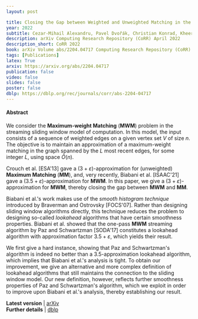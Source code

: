 ```yaml
---
layout: post

title: Closing the Gap between Weighted and Unweighted Matching in the Sliding Window Model
year: 2022
subtitle: Cezar-Mihail Alexandru, Pavel Dvořák, Christian Konrad, Kheeran K. Naidu
description: arXiv Computing Research Repository (CoRR) April 2022
description_short: CoRR 2022
book: arXiv Volume abs/2204.04717 Computing Research Repository (CoRR)
tags: [Publications]
latex: True
arxiv: https://arxiv.org/abs/2204.04717
publication: false
video: false
slides: false
poster: false
dblp: https://dblp.org/rec/journals/corr/abs-2204-04717
---
```


#### Abstract

We consider the **Maximum-weight Matching** (**MWM**) problem in the streaming sliding window model of computation. 
In this model, the input consists of a sequence of weighted edges on a given vertex set $V$ of size $n$.  
The objective is to maintain an approximation of a maximum-weight matching in the graph spanned by the $L$ most recent edges, for some integer $L$, using space $\tilde{O}(n)$. 

Crouch et al. [ESA'13] gave a $(3+\varepsilon)$-approximation for (unweighted) **Maximum Matching** (**MM**), and, very recently, Biabani et al. [ISAAC'21] gave a $(3.5+\varepsilon)$-approximation for **MWM**. 
In this paper, we give a $(3 + \varepsilon)$-approximation for **MWM**, thereby closing the gap between **MWM** and **MM**. 

Biabani et al.'s work makes use of the *smooth histogram technique* introduced by Braverman and Ostrovsky [FOCS'07]. 
Rather than designing sliding window algorithms directly, this technique reduces the problem to designing so-called *lookahead* algorithms that have certain smoothness properties. 
Biabani et al. showed that the one-pass **MWM** streaming algorithm by Paz and Schwartzman [SODA'17] constitutes a lookahead algorithm with approximation factor $3.5 + \varepsilon$, which yields their result. 

We first give a hard instance, showing that Paz and Schwartzman's algorithm is indeed no better than a $3.5$-approximation lookahead algorithm, which implies that Biabani et al.'s analysis is tight. 
To obtain our improvement, we give an alternative and more complex definition of lookahead algorithms that still maintains the connection to the sliding window model. 
Our new definition, however, reflects further smoothness properties of Paz and Schwartzman's algorithm, which we exploit in order to improve upon Biabani et al.'s analysis, thereby establishing our result.


<div class="page-tag" style="padding-right: 30px;">
    <span id="Attachments"><strong>Latest version</strong> | </span>
    <a href="{{ page.arxiv }}" target="_blank" class="tag">arXiv</a>
</div>
<!-- <div class="page-tag" style="padding-right: 30px;">
    <span id="Attachments"><strong>Conference paper</strong> | </span>
    <a href="{{ page.publication }}" target="_blank" class="tag">APPROX21</a>
</div> -->
<!-- <div class="page-tag" style="padding-right: 30px;">
    <span id="Attachments"><strong>Conference talk</strong> | </span>
    <a href="{{ page.video }}" target="_blank" class="tag">YouTube</a>
    <a href="{{site.baseurl}}/assets/attachments/{{ page.slides }}" target="_blank" class="tag">Slides</a>
    <a href="{{site.baseurl}}/assets/attachments/{{ page.poster }}" target="_blank" class="tag">Poster</a>
</div> -->
<div class="page-tag" style="padding-right: 30px;">
    <span id="Attachments"><strong>Further details</strong> | </span>
    <a href="{{ page.dblp }}" target="_blank" class="tag">dblp</a>
</div>